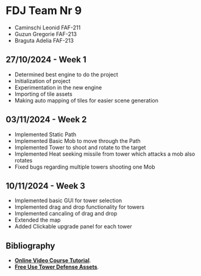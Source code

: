 # FDJ Team Nr 9
* Caminschi Leonid FAF-211
* Guzun Gregorie FAF-213
* Braguta Adelia FAF-213

## 27/10/2024 - Week 1
* Determined best engine to do the project
* Initialization of project
* Experimentation in the new engine
* Importing of tile assets
* Making auto mapping of tiles for easier scene generation 

## 03/11/2024 - Week 2
* Implemented Static Path
* Implemented Basic Mob to move through the Path
* Implemented Tower to shoot and rotate to the target
* Implemented Heat seeking missile from tower which attacks a mob also rotates
* Fixed bugs regarding multiple towers shooting one Mob

## 10/11/2024 - Week 3
* Implemented basic GUI for tower selection
* Implemented drag and drop functionality for towers
* Implemented cancaling of drag and drop
* Extended the map 
* Added Clickable upgrade panel for each tower

## Bibliography
* **[Online Video Course Tutorial](https://www.youtube.com/watch?v=tR_8Ch9aZ_Q&list=PLPuNhh82sRgk7S85quXb2_XI8b_jbmruB)**.
* **[Free Use Tower Defense Assets](https://www.kenney.nl/assets/tower-defense-top-down)**.
